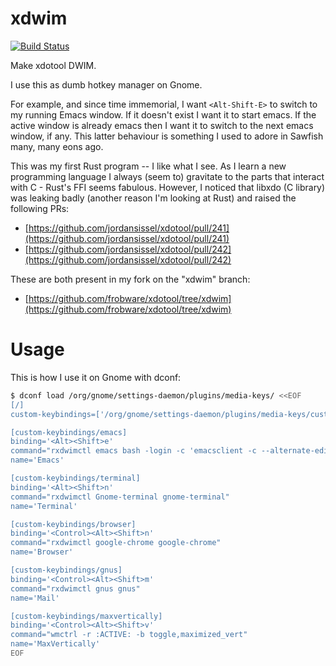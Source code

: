 # xdwim

[![Build Status](https://travis-ci.com/frobware/xdwim.svg?branch=master)](https://travis-ci.org/frobware/xdwim)

Make xdotool DWIM.

I use this as dumb hotkey manager on Gnome.

For example, and since time immemorial, I want `<Alt-Shift-E>` to
switch to my running Emacs window. If it doesn't exist I want it to
start emacs. If the active window is already emacs then I want it to
switch to the next emacs window, if any. This latter behaviour is
something I used to adore in Sawfish many, many eons ago.

This was my first Rust program -- I like what I see. As I learn a new
programming language I always (seem to) gravitate to the parts that
interact with C - Rust's FFI seems fabulous. However, I noticed that
libxdo (C library) was leaking badly (another reason I'm looking at
Rust) and raised the following PRs:

- [https://github.com/jordansissel/xdotool/pull/241](https://github.com/jordansissel/xdotool/pull/241)
- [https://github.com/jordansissel/xdotool/pull/242](https://github.com/jordansissel/xdotool/pull/242)

These are both present in my fork on the "xdwim" branch:

- [https://github.com/frobware/xdotool/tree/xdwim](https://github.com/frobware/xdotool/tree/xdwim)

# Usage

This is how I use it on Gnome with dconf:

```bash
$ dconf load /org/gnome/settings-daemon/plugins/media-keys/ <<EOF
[/]
custom-keybindings=['/org/gnome/settings-daemon/plugins/media-keys/custom-keybindings/emacs/', '/org/gnome/settings-daemon/plugins/media-keys/custom-keybindings/terminal/', '/org/gnome/settings-daemon/plugins/media-keys/custom-keybindings/browser/', '/org/gnome/settings-daemon/plugins/media-keys/custom-keybindings/gnus/', '/org/gnome/settings-daemon/plugins/media-keys/custom-keybindings/pdf/', '/org/gnome/settings-daemon/plugins/media-keys/custom-keybindings/maxvertically/']

[custom-keybindings/emacs]
binding='<Alt><Shift>e'
command="rxdwimctl emacs bash -login -c 'emacsclient -c --alternate-editor=\"\" --frame-parameters=\"((reverse . t))\"'"
name='Emacs'

[custom-keybindings/terminal]
binding='<Alt><Shift>n'
command="rxdwimctl Gnome-terminal gnome-terminal"
name='Terminal'

[custom-keybindings/browser]
binding='<Control><Alt><Shift>n'
command="rxdwimctl google-chrome google-chrome"
name='Browser'

[custom-keybindings/gnus]
binding='<Control><Alt><Shift>m'
command="rxdwimctl gnus gnus"
name='Mail'

[custom-keybindings/maxvertically]
binding='<Control><Alt><Shift>v'
command="wmctrl -r :ACTIVE: -b toggle,maximized_vert"
name='MaxVertically'
EOF
```

